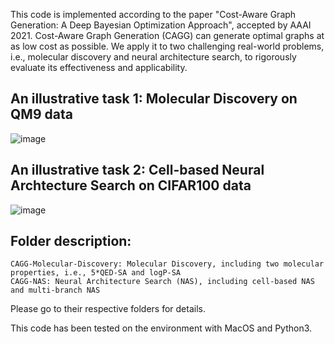This code is implemented according to the paper "Cost-Aware Graph Generation: A Deep Bayesian Optimization Approach", accepted by AAAI 2021. 
Cost-Aware Graph Generation (CAGG) can generate optimal graphs at as low cost 
as possible.  We apply it to two challenging real-world problems, i.e., molecular discovery and neural architecture
search, to rigorously evaluate its effectiveness and applicability.

## An illustrative task 1: Molecular Discovery on QM9 data
    
![image](https://csjtx1021.github.io/img/uploads/project_imgs/molecule_opt_rseed4.gif)

## An illustrative task 2: Cell-based Neural Archtecture Search on CIFAR100 data

![image](https://csjtx1021.github.io/img/uploads/project_imgs/nas_opt_rseed5.gif)

## Folder description:

    CAGG-Molecular-Discovery: Molecular Discovery, including two molecular properties, i.e., 5*QED-SA and logP-SA
    CAGG-NAS: Neural Architecture Search (NAS), including cell-based NAS and multi-branch NAS

Please go to their respective folders for details.

This code has been tested on the environment with MacOS and Python3.




